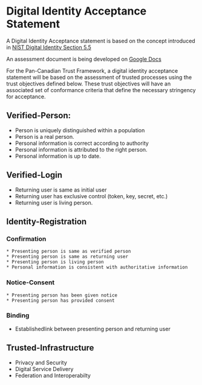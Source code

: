 # Digital Identity Acceptance Statement

A Digital Identity Acceptance statement is based on the concept introduced in [NIST Digital Identity Section 5.5](https://pages.nist.gov/800-63-3/sp800-63-3.html#daps)

An assessment document is being developed on [Google Docs](https://docs.google.com/document/d/1tYWZN9_Z1TacDSojZSSLt8r6JoWvqw5bKNTR85FhIJA/edit?usp=sharing)

For the Pan-Canadian Trust Framework, a digital identity acceptance statement will be based on the assessment of trusted processes using the trust objectives defined below. These trust objectives will have an associated set of conformance criteria that define the necessary stringency for acceptance. 

## Verified-Person:
  * Person is uniquely distinguished within a population
  * Person is a real person.
  * Personal information is correct according to authority
  * Personal information is attributed to the right person.
  * Personal information is up to date.

## Verified-Login
  * Returning user is same as initial user
  * Returning user has exclusive control (token, key, secret, etc.)
  * Returning user is living person.

## Identity-Registration
 ### Confirmation
    * Presenting person is same as verified person
    * Presenting person is same as returning user
    * Presenting person is living person
    * Personal information is consistent with authoritative information

 ### Notice-Consent
    * Presenting person has been given notice
    * Presenting person has provided consent

 ### Binding
   * Establishedlink between presenting person and returning user

## Trusted-Infrastructure
 * Privacy and Security
 * Digital Service Delivery
 * Federation and Interoperabilty
